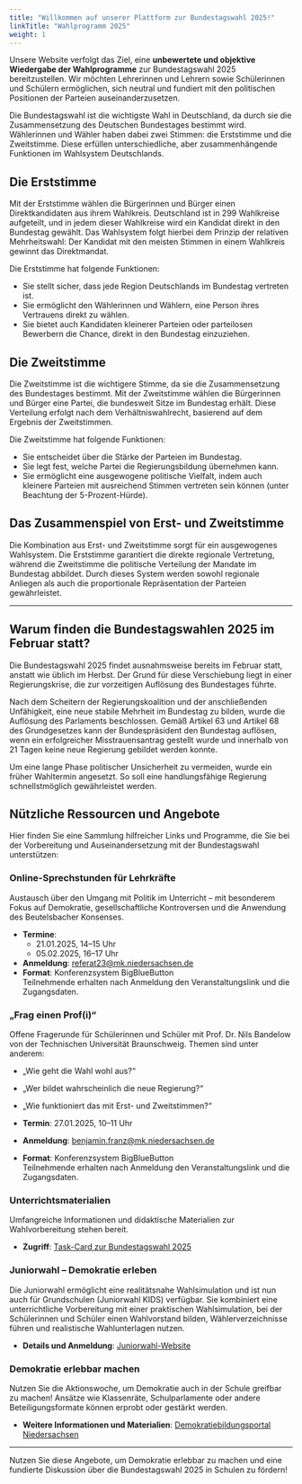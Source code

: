 ```yaml
---
title: "Willkommen auf unserer Plattform zur Bundestagswahl 2025!"
linkTitle: "Wahlprogramm 2025"
weight: 1
---
```


Unsere Website verfolgt das Ziel, eine **unbewertete und objektive Wiedergabe der Wahlprogramme** zur Bundestagswahl 2025 bereitzustellen. Wir möchten Lehrerinnen und Lehrern sowie Schülerinnen und Schülern ermöglichen, sich neutral und fundiert mit den politischen Positionen der Parteien auseinanderzusetzen.

Die Bundestagswahl ist die wichtigste Wahl in Deutschland, da durch sie die Zusammensetzung des Deutschen Bundestages bestimmt wird. Wählerinnen und Wähler haben dabei zwei Stimmen: die Erststimme und die Zweitstimme. Diese erfüllen unterschiedliche, aber zusammenhängende Funktionen im Wahlsystem Deutschlands.

## Die Erststimme

Mit der Erststimme wählen die Bürgerinnen und Bürger einen Direktkandidaten aus ihrem Wahlkreis. Deutschland ist in 299 Wahlkreise aufgeteilt, und in jedem dieser Wahlkreise wird ein Kandidat direkt in den Bundestag gewählt. Das Wahlsystem folgt hierbei dem Prinzip der relativen Mehrheitswahl: Der Kandidat mit den meisten Stimmen in einem Wahlkreis gewinnt das Direktmandat.

Die Erststimme hat folgende Funktionen:

- Sie stellt sicher, dass jede Region Deutschlands im Bundestag vertreten ist.
- Sie ermöglicht den Wählerinnen und Wählern, eine Person ihres Vertrauens direkt zu wählen.
- Sie bietet auch Kandidaten kleinerer Parteien oder parteilosen Bewerbern die Chance, direkt in den Bundestag einzuziehen.

## Die Zweitstimme

Die Zweitstimme ist die wichtigere Stimme, da sie die Zusammensetzung des Bundestages bestimmt. Mit der Zweitstimme wählen die Bürgerinnen und Bürger eine Partei, die bundesweit Sitze im Bundestag erhält. Diese Verteilung erfolgt nach dem Verhältniswahlrecht, basierend auf dem Ergebnis der Zweitstimmen.

Die Zweitstimme hat folgende Funktionen:

- Sie entscheidet über die Stärke der Parteien im Bundestag.
- Sie legt fest, welche Partei die Regierungsbildung übernehmen kann.
- Sie ermöglicht eine ausgewogene politische Vielfalt, indem auch kleinere Parteien mit ausreichend Stimmen vertreten sein können (unter Beachtung der 5-Prozent-Hürde).

## Das Zusammenspiel von Erst- und Zweitstimme

Die Kombination aus Erst- und Zweitstimme sorgt für ein ausgewogenes Wahlsystem. Die Erststimme garantiert die direkte regionale Vertretung, während die Zweitstimme die politische Verteilung der Mandate im Bundestag abbildet. Durch dieses System werden sowohl regionale Anliegen als auch die proportionale Repräsentation der Parteien gewährleistet.

---

## Warum finden die Bundestagswahlen 2025 im Februar statt?

Die Bundestagswahl 2025 findet ausnahmsweise bereits im Februar statt, anstatt wie üblich im Herbst. Der Grund für diese Verschiebung liegt in einer Regierungskrise, die zur vorzeitigen Auflösung des Bundestages führte.

Nach dem Scheitern der Regierungskoalition und der anschließenden Unfähigkeit, eine neue stabile Mehrheit im Bundestag zu bilden, wurde die Auflösung des Parlaments beschlossen. Gemäß Artikel 63 und Artikel 68 des Grundgesetzes kann der Bundespräsident den Bundestag auflösen, wenn ein erfolgreicher Misstrauensantrag gestellt wurde und innerhalb von 21 Tagen keine neue Regierung gebildet werden konnte.

Um eine lange Phase politischer Unsicherheit zu vermeiden, wurde ein früher Wahltermin angesetzt. So soll eine handlungsfähige Regierung schnellstmöglich gewährleistet werden.

## Nützliche Ressourcen und Angebote

Hier finden Sie eine Sammlung hilfreicher Links und Programme, die Sie bei der Vorbereitung und Auseinandersetzung mit der Bundestagswahl unterstützen:

### Online-Sprechstunden für Lehrkräfte
Austausch über den Umgang mit Politik im Unterricht – mit besonderem Fokus auf Demokratie, gesellschaftliche Kontroversen und die Anwendung des Beutelsbacher Konsenses.

- **Termine**:  
  - 21.01.2025, 14–15 Uhr  
  - 05.02.2025, 16–17 Uhr  
- **Anmeldung**: [referat23@mk.niedersachsen.de](mailto:referat23@mk.niedersachsen.de)  
- **Format**: Konferenzsystem BigBlueButton  
  Teilnehmende erhalten nach Anmeldung den Veranstaltungslink und die Zugangsdaten.

### „Frag einen Prof(i)“
Offene Fragerunde für Schülerinnen und Schüler mit Prof. Dr. Nils Bandelow von der Technischen Universität Braunschweig. Themen sind unter anderem:  
- „Wie geht die Wahl wohl aus?“  
- „Wer bildet wahrscheinlich die neue Regierung?“  
- „Wie funktioniert das mit Erst- und Zweitstimmen?“

- **Termin**: 27.01.2025, 10–11 Uhr  
- **Anmeldung**: [benjamin.franz@mk.niedersachsen.de](mailto:benjamin.franz@mk.niedersachsen.de)  
- **Format**: Konferenzsystem BigBlueButton  
  Teilnehmende erhalten nach Anmeldung den Veranstaltungslink und die Zugangsdaten.

### Unterrichtsmaterialien
Umfangreiche Informationen und didaktische Materialien zur Wahlvorbereitung stehen bereit.  
- **Zugriff**: [Task-Card zur Bundestagswahl 2025](https://t1p.de/BuTa-Wahl25)

### Juniorwahl – Demokratie erleben
Die Juniorwahl ermöglicht eine realitätsnahe Wahlsimulation und ist nun auch für Grundschulen (Juniorwahl KIDS) verfügbar. Sie kombiniert eine unterrichtliche Vorbereitung mit einer praktischen Wahlsimulation, bei der Schülerinnen und Schüler einen Wahlvorstand bilden, Wählerverzeichnisse führen und realistische Wahlunterlagen nutzen.

- **Details und Anmeldung**: [Juniorwahl-Website](https://www.juniorwahl.de)

### Demokratie erlebbar machen
Nutzen Sie die Aktionswoche, um Demokratie auch in der Schule greifbar zu machen! Ansätze wie Klassenräte, Schulparlamente oder andere Beteiligungsformate können erprobt oder gestärkt werden.  
- **Weitere Informationen und Materialien**: [Demokratiebildungsportal Niedersachsen](https://bildungsportal-niedersachsen.de)

---

Nutzen Sie diese Angebote, um Demokratie erlebbar zu machen und eine fundierte Diskussion über die Bundestagswahl 2025 in Schulen zu fördern!
